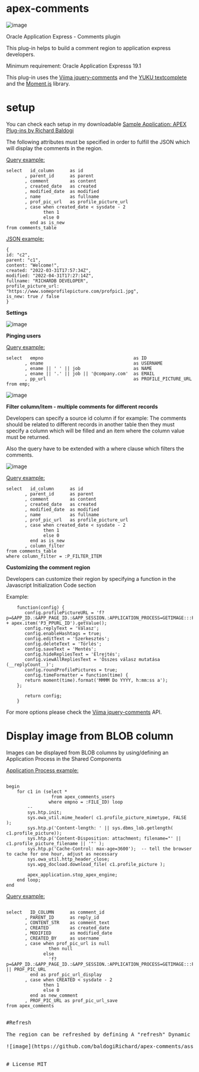 # apex-comments

![image](https://github.com/baldogiRichard/apex-comments/assets/100072414/98af2c80-844e-4d84-9dc7-a73253bf06a2)

Oracle Application Express - Comments plugin

This plug-in helps to build a comment region to application express developers.

Minimum requirement: Oracle Application Expresss 19.1

This plug-in uses the <a href="https://viima.github.io/jquery-comments/" rel="nofollow">Viima jquery-comments</a> and the <a href="https://github.com/yuku/textcomplete" rel="nofollow">YUKU textcomplete</a> and the <a href="https://momentjs.com/" rel="nofollow">Moment.js</a> library.

# setup

You can check each setup in my downloadable <a href="https://github.com/baldogiRichard/plug-in-site" rel="nofollow">Sample Application: APEX Plug-ins by Richard Baldogi</a>

The following attributes must be specified in order to fulfill the JSON which will display the comments in the region.

<u>Query example:</u>

<pre><code>select   id_column      as id
&nbsp;&nbsp;&nbsp;&nbsp;&nbsp;&nbsp;&nbsp;, parent_id      as parent
&nbsp;&nbsp;&nbsp;&nbsp;&nbsp;&nbsp;&nbsp;, comment        as content
&nbsp;&nbsp;&nbsp;&nbsp;&nbsp;&nbsp;&nbsp;, created_date   as created
&nbsp;&nbsp;&nbsp;&nbsp;&nbsp;&nbsp;&nbsp;, modified_date  as modified
&nbsp;&nbsp;&nbsp;&nbsp;&nbsp;&nbsp;&nbsp;, name           as fullname
&nbsp;&nbsp;&nbsp;&nbsp;&nbsp;&nbsp;&nbsp;, prof_pic_url   as profile_picture_url
&nbsp;&nbsp;&nbsp;&nbsp;&nbsp;&nbsp;&nbsp;, case when created_date &lt; sysdate - 2
&nbsp;&nbsp;&nbsp;&nbsp;&nbsp;&nbsp;&nbsp;&nbsp;&nbsp;&nbsp;&nbsp;&nbsp;&nbsp;&nbsp;then 1
&nbsp;&nbsp;&nbsp;&nbsp;&nbsp;&nbsp;&nbsp;&nbsp;&nbsp;&nbsp;&nbsp;&nbsp;&nbsp;&nbsp;else 0
&nbsp;&nbsp;&nbsp;&nbsp;&nbsp;&nbsp;&nbsp;&nbsp;&nbsp;end as is_new
from comments_table</code></pre>

<u>JSON example:</u>

<pre><code>{
id: "c2",
parent: "c1",
content: "Welcome!",
created: "2022-03-31T17:57:34Z",
modified: "2022-04-31T17:27:14Z",
fullname: "RICHARDB DEVELOPER",
profile_picture_url: "https://www.someprofilepicture.com/profpic1.jpg",
is_new: true / false
}</code></pre>

<b>Settings</b>

![image](https://user-images.githubusercontent.com/100072414/163565918-6c91104e-1aab-49d0-b365-5f33728c65c5.png)

<b>Pinging users</b>

<u>Query example:</u>

<pre><code>select   empno                                  as ID 
&nbsp;&nbsp;&nbsp;&nbsp;&nbsp;&nbsp;&nbsp;, ename                                  as USERNAME
&nbsp;&nbsp;&nbsp;&nbsp;&nbsp;&nbsp;&nbsp;, ename || ' ' || job                    as NAME 
&nbsp;&nbsp;&nbsp;&nbsp;&nbsp;&nbsp;&nbsp;, ename || '.' || job || '@company.com'  as EMAIL
&nbsp;&nbsp;&nbsp;&nbsp;&nbsp;&nbsp;&nbsp;, pp_url                                 as PROFILE_PICTURE_URL
from emp;</code></pre>

![image](https://user-images.githubusercontent.com/100072414/163566318-a0c7bf22-f848-4e63-9f5c-b14494f2ed81.png)

<b>Filter column/item - multiple comments for different records</b>

Developers can specify a source id column if for example: The comments should be related to different records in another table
then they must specify a column which will be filled and an item where the column value must be returned.

Also the query have to be extended with a where clause which filters the comments.

![image](https://user-images.githubusercontent.com/100072414/163567076-6566d083-98d6-4e18-9c6a-38ed2ce81347.png)

<u>Query example:</u>

<pre><code>select   id_column      as id
&nbsp;&nbsp;&nbsp;&nbsp;&nbsp;&nbsp;&nbsp;, parent_id      as parent
&nbsp;&nbsp;&nbsp;&nbsp;&nbsp;&nbsp;&nbsp;, comment        as content
&nbsp;&nbsp;&nbsp;&nbsp;&nbsp;&nbsp;&nbsp;, created_date   as created
&nbsp;&nbsp;&nbsp;&nbsp;&nbsp;&nbsp;&nbsp;, modified_date  as modified
&nbsp;&nbsp;&nbsp;&nbsp;&nbsp;&nbsp;&nbsp;, name           as fullname
&nbsp;&nbsp;&nbsp;&nbsp;&nbsp;&nbsp;&nbsp;, prof_pic_url   as profile_picture_url
&nbsp;&nbsp;&nbsp;&nbsp;&nbsp;&nbsp;&nbsp;, case when created_date &lt; sysdate - 2
&nbsp;&nbsp;&nbsp;&nbsp;&nbsp;&nbsp;&nbsp;&nbsp;&nbsp;&nbsp;&nbsp;&nbsp;&nbsp;&nbsp;then 1
&nbsp;&nbsp;&nbsp;&nbsp;&nbsp;&nbsp;&nbsp;&nbsp;&nbsp;&nbsp;&nbsp;&nbsp;&nbsp;&nbsp;else 0
&nbsp;&nbsp;&nbsp;&nbsp;&nbsp;&nbsp;&nbsp;&nbsp;&nbsp;end as is_new
&nbsp;&nbsp;&nbsp;&nbsp;&nbsp;&nbsp;&nbsp;, column_filter
from comments_table
where column_filter = :P_FILTER_ITEM</code></pre>

<b>Customizing the comment region</b>

Developers can customize their region by specifying a function in the Javascript Initialization Code section

Example:

<pre><code>    function(config) {
    &nbsp;&nbsp;&nbsp;config.profilePictureURL = 'f?p=&APP_ID.:&APP_PAGE_ID.:&APP_SESSION.:APPLICATION_PROCESS=GETIMAGE:::FILE_ID:' + apex.item('P3_PPURL_ID').getValue();
    &nbsp;&nbsp;&nbsp;config.replyText = 'Válasz';
    &nbsp;&nbsp;&nbsp;config.enableHashtags = true;
    &nbsp;&nbsp;&nbsp;config.editText = 'Szerkesztés';
    &nbsp;&nbsp;&nbsp;config.deleteText = 'Törlés';
    &nbsp;&nbsp;&nbsp;config.saveText = 'Mentés';
    &nbsp;&nbsp;&nbsp;config.hideRepliesText = 'Elrejtés';
    &nbsp;&nbsp;&nbsp;config.viewAllRepliesText = 'Összes válasz mutatása (__replyCount__)';
    &nbsp;&nbsp;&nbsp;config.roundProfilePictures = true;
    &nbsp;&nbsp;&nbsp;config.timeFormatter = function(time) {
    &nbsp;&nbsp;&nbsp;return moment(time).format('MMMM Do YYYY, h:mm:ss a');
    };

    &nbsp;&nbsp;&nbsp;return config;
    }
</code></pre>


For more options please check the <a href="https://viima.github.io/jquery-comments/" rel="nofollow">Viima jquery-comments</a> API.

# Display image from BLOB column

Images can be displayed from BLOB columns by using/defining an Application Process in the Shared Components

<u>Application Process example:</u>

<pre><code>
begin
    for c1 in (select *
                 from apex_comments_users
                where empno = :FILE_ID) loop
        --
        sys.htp.init;
        sys.owa_util.mime_header( c1.profile_picture_mimetype, FALSE );
        sys.htp.p('Content-length: ' || sys.dbms_lob.getlength( c1.profile_picture));
        sys.htp.p('Content-Disposition: attachment; filename="' || c1.profile_picture_filename || '"' );
        sys.htp.p('Cache-Control: max-age=3600');  -- tell the browser to cache for one hour, adjust as necessary
        sys.owa_util.http_header_close;
        sys.wpg_docload.download_file( c1.profile_picture );
     
        apex_application.stop_apex_engine;
    end loop;
end
</code></pre>

<u>Query example:</u>

<pre><code>
select   ID_COLUMN      as comment_id
       , PARENT_ID      as reply_id
       , CONTENT_STR    as comment_text
       , CREATED        as created_date
       , MODIFIED       as modified_date
       , CREATED_BY     as username
       , case when prof_pic_url is null
                then null
              else 
                'f?p=&APP_ID.:&APP_PAGE_ID.:&APP_SESSION.:APPLICATION_PROCESS=GETIMAGE:::FILE_ID:' || PROF_PIC_URL
         end as prof_pic_url_display
       , case when CREATED < sysdate - 2
              then 1
              else 0
         end as new_comment
       , PROF_PIC_URL as prof_pic_url_save
from apex_comments
</code><pre>

#Refresh

The region can be refreshed by defining A "refresh" Dynamic Action.

![image](https://github.com/baldogiRichard/apex-comments/assets/100072414/359c833e-c018-4faf-bf6e-2358d5eadb6f)

    
# License MIT
